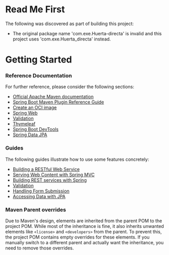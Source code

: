 # Read Me First
The following was discovered as part of building this project:

* The original package name 'com.exe.Huerta-directa' is invalid and this project uses 'com.exe.Huerta_directa' instead.

# Getting Started

### Reference Documentation
For further reference, please consider the following sections:

* [Official Apache Maven documentation](https://maven.apache.org/guides/index.html)
* [Spring Boot Maven Plugin Reference Guide](https://docs.spring.io/spring-boot/3.5.5/maven-plugin)
* [Create an OCI image](https://docs.spring.io/spring-boot/3.5.5/maven-plugin/build-image.html)
* [Spring Web](https://docs.spring.io/spring-boot/3.5.5/reference/web/servlet.html)
* [Validation](https://docs.spring.io/spring-boot/3.5.5/reference/io/validation.html)
* [Thymeleaf](https://docs.spring.io/spring-boot/3.5.5/reference/web/servlet.html#web.servlet.spring-mvc.template-engines)
* [Spring Boot DevTools](https://docs.spring.io/spring-boot/3.5.5/reference/using/devtools.html)
* [Spring Data JPA](https://docs.spring.io/spring-boot/3.5.5/reference/data/sql.html#data.sql.jpa-and-spring-data)

### Guides
The following guides illustrate how to use some features concretely:

* [Building a RESTful Web Service](https://spring.io/guides/gs/rest-service/)
* [Serving Web Content with Spring MVC](https://spring.io/guides/gs/serving-web-content/)
* [Building REST services with Spring](https://spring.io/guides/tutorials/rest/)
* [Validation](https://spring.io/guides/gs/validating-form-input/)
* [Handling Form Submission](https://spring.io/guides/gs/handling-form-submission/)
* [Accessing Data with JPA](https://spring.io/guides/gs/accessing-data-jpa/)

### Maven Parent overrides

Due to Maven's design, elements are inherited from the parent POM to the project POM.
While most of the inheritance is fine, it also inherits unwanted elements like `<license>` and `<developers>` from the parent.
To prevent this, the project POM contains empty overrides for these elements.
If you manually switch to a different parent and actually want the inheritance, you need to remove those overrides.

